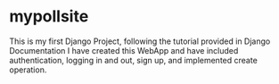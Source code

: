 # mypollsite
This is my first Django Project, following the tutorial provided in Django Documentation I have created this WebApp and have included authentication, logging in and out, sign up, and implemented create operation.
